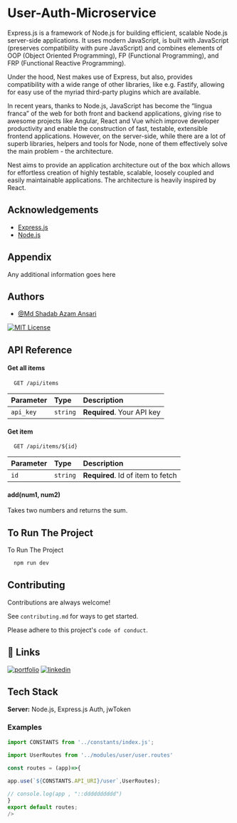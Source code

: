 
# User-Auth-Microservice

Express.js is a framework of Node.js  for building efficient, scalable Node.js server-side applications. It uses modern JavaScript, is built with JavaScript (preserves compatibility with pure JavaScript) and combines elements of OOP (Object Oriented Programming), FP (Functional Programming), and FRP (Functional Reactive Programming).

Under the hood, Nest makes use of Express, but also, provides compatibility with a wide range of other libraries, like e.g. Fastify, allowing for easy use of the myriad third-party plugins which are available.

In recent years, thanks to Node.js, JavaScript has become the “lingua franca” of the web for both front and backend applications, giving rise to awesome projects like Angular, React and Vue which improve developer productivity and enable the construction of fast, testable, extensible frontend applications. However, on the server-side, while there are a lot of superb libraries, helpers and tools for Node, none of them effectively solve the main problem - the architecture.

Nest aims to provide an application architecture out of the box which allows for effortless creation of highly testable, scalable, loosely coupled and easily maintainable applications. The architecture is heavily inspired by React.

## Acknowledgements

 - [Express.js](https://expressjs.com/)
 - [Node.js](https://nodejs.org/en/)
 


## Appendix

Any additional information goes here


## Authors

- [@Md Shadab Azam Ansari](https://shadab-azam-ansari.vercel.app/)




[![MIT License](https://img.shields.io/badge/License-MIT-green.svg)](https://choosealicense.com/licenses/mit/)


## API Reference

#### Get all items

```http
  GET /api/items
```

| Parameter | Type     | Description                |
| :-------- | :------- | :------------------------- |
| `api_key` | `string` | **Required**. Your API key |

#### Get item

```http
  GET /api/items/${id}
```

| Parameter | Type     | Description                       |
| :-------- | :------- | :-------------------------------- |
| `id`      | `string` | **Required**. Id of item to fetch |

#### add(num1, num2)

Takes two numbers and returns the sum.




## To Run The Project

To Run The Project

```bash
  npm run dev
```


## Contributing

Contributions are always welcome!

See `contributing.md` for ways to get started.

Please adhere to this project's `code of conduct`.


## 🔗 Links
[![portfolio](https://img.shields.io/badge/my_portfolio-000?style=for-the-badge&logo=ko-fi&logoColor=white)](https://shadab-azam-ansari.vercel.app/)
[![linkedin](https://img.shields.io/badge/linkedin-0A66C2?style=for-the-badge&logo=linkedin&logoColor=white)](https://www.linkedin.com/in/shadab1995/)



## Tech Stack

**Server:** Node.js, Express.js Auth, jwToken
### Examples
```jsx
import CONSTANTS from '../constants/index.js';

import UserRoutes from '../modules/user/user.routes'

const routes = (app)=>{
   
app.use(`${CONSTANTS.API_URI}/user`,UserRoutes);

// console.log(app , "::dddddddddd")
}
export default routes;
/>


